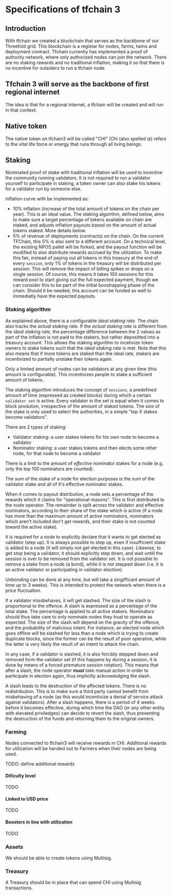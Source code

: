 # Specifications of tfchain 3

## Introduction

With tfchain we created a blockchain that serves as the backbone of our Threefold grid. This blockchain is a registar for nodes, farms, twins and deployment contract.
Tfchain currently has implemented a proof of authority network, where only authorized nodes can join the network. There are no staking rewards and no traditional inflation,
making it so that there is no incentive for outsiders to run a tfchain node.

## Tfchain 3 will serve as the backbone of first regional internet

The idea is that for a regional internet, a tfchain will be created and will run in that context.

## Native token

The native token on tfchain3 will be called "CHI" (Chi (also spelled qi) refers to the vital life force or energy that runs through all living beings.

## Staking

Nominated proof of stake with traditional inflation will be used to incentive the
community running validators. It is not required to run a validator yourself to
participate in staking, a token owner can also stake his tokens for a validator
run by someone else.

inflation curve with be implemented as:

- 10% inflation (increase of the total amount of tokens on the chain per year).
This is an ideal value. The staking algoirthm, defined below, aims to make sure
a target percentage of tokens available on chain are staked, and adjusts inflation
payouts based on the amount of actual tokens staked. More details below.
- 5% of revenue of deployments (contracts) on the chain. On the current TFChain,
this 5% is also sent to a different account. On a technical level, the existing
NPOS pallet will be forked, and the payout function will be modified to also distribute
rewards accrued by the utilization. To make this fair, instead of paying out all
tokens in this treasury at the end of every `session`, only 1% of tokens in the
treasury will be distributed per session. This will remove the impact of billing
spikes or drops on a single session. Of course, this means it takes 100 sessions
for this reward pool to start giving out the full expected payment, though we can
consider this to be part of the initial boostrapping phase of the chain. Should
it be needed, this account can be funded as well to immediatly have the expected
payouts.

### Staking algorithm

As explained above, there is a configurable _ideal staking rate_. The chain also
tracks the _actual staking rate_. If the _actual staking rate_ is different from
the _ideal staking rate_, the percentage difference between the 2 values as part
of the inflation is not paid to the stakers, but rather depositted into a treasury
account. This allows the staking algorithm to incetivize token owners to stake
tokens such that the _ideal staking rate_ is met. Note that this also means that
if more tokens are staked than the ideal rate, stakers are incentivized to partially
unstake their tokens again.

Only a limited amount of nodes can be validators at any given time (this amount is
configurable). This incentivizes people to stake a sufficient amount of tokens.

The staking algorithm introduces the concept of `sessions`, a predefined amount of
time (expressed as created blocks) during which a certain `validator set` is active.
Every validator in the set is equal when it comes to block prodution, irrespective
of the amount of staked tokens. The size of the stake is only used to select the
authorities, in a simple "top X stakes become validators".

There are 2 types of staking:

- Validator staking: a user stakes tokens for his own node to become a validator
- Nominator staking: a user stakes tokens and then elects some other node, for that
node to become a validator

There is a limit to the amount of _effective_ nominator stakes for a node (e.g. only
the top 100 nominators are counted).

The sum of the stake of a node for election purposes is the sum of the validator
stake and all of it's effective nominator stakes.

When it comes to payout distribution, a node sets a percentage of the rewards which
it claims for "operational reasons". This is first distributed to the node operator.
The remainder is split across the validator and effective nominators, according to
their share of the stake which is active (if a node has more than the maximum amount
of active nominators, nominators which aren't included don't get rewards, and their
stake is not counted toward the active stake).

It is required for a node to explicitly declare that it wants to get elected as validator
(step up). It is always possible to step up, even if insufficient stake is added
to a node (it will simply not get elected in this case). Likewise, to get stop being
a validator, it should explicitly step down, and wait untill the session is over
to be removed from the validator set. It is not possible to remove a stake from
a node (a bond), while it is not stepped down (i.e. it is an active validator or
participating in validator election).

Unbonding can be done at any time, but will take a singifficant amount of time
up to 3 weeks). This is intended to protect the network when there is a price
fluctuation.

If a validator missbehaves, it will get slashed. The size of the slash is proportional
to the offence. A slash is expressed as a percentage of the total stake. The percentage
is applied to all active stakers. Nominators should thus take care to only nominate
nodes they trust to operate as expected. The size of the slash will depend on the
gravity of the offence, and the probability of malicious intent. For instance, an
elected node which goes offline will be slashed for less than a node which is trying
to create duplicate blocks, since the former can be the result of poor operation,
while the latter is very likely the result of an intent to attack the chain.

In any case, if a validator is slashed, it is also forcibly stepped down and removed
form the validator set (if this happens by during a session, it is done by means
of a forced premature session rotation). This means that after a slash, the node
operator **must** take manual action in order to participate in election again,
thus implicitly acknowledging the slash.

A slash leads to the destruction of the affected tokens. There is no redistribution.
This is to make sure a third party cannot benefit from misbehaving of a node (as
this would incentivize a denial of service attack against validators). After a slash
happens, there is a period of 4 weeks before it becomes effective, during which time
the DAO (or any other entity with elevated priviledges) can decide to revert the
slash, thus preventing the destruction of the funds and returning them to the original
owners.

### Farming

Nodes connected to tfchain3 will receive rewards in CHI. Additional rewards for utilization will be handed out to Farmers when their nodes are being used.

TODO: define additional rewards

#### Dificulty level

TODO

#### Linked to USD price

TODO

#### Boosters in line with utilization

TODO

### Assets

We should be able to create tokens using Multisig.

### Treasury

A Treasury should be in place that can spend CHI using Multisig transactions.

